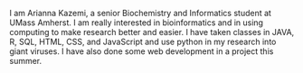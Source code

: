 I am Arianna Kazemi, a senior Biochemistry and Informatics student at UMass Amherst. I am really interested in bioinformatics
and in using computing to make research better and easier. I have taken classes in JAVA, R, SQL, HTML, CSS, and JavaScript and 
use python in my research into giant viruses. I have also done some web development in a project this summer.
